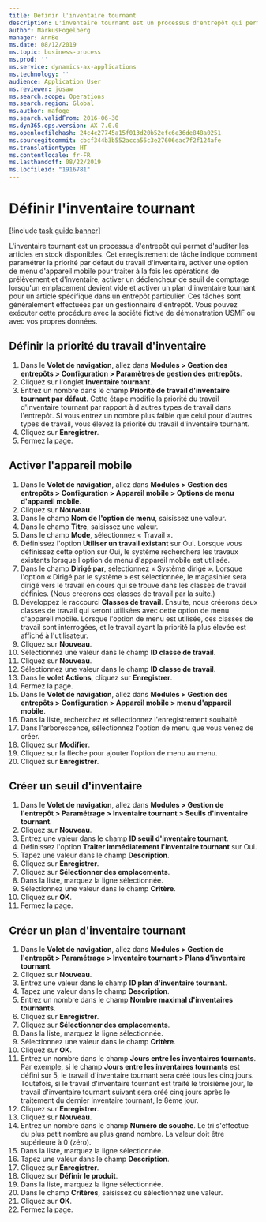 ```yaml
---
title: Définir l'inventaire tournant
description: L'inventaire tournant est un processus d'entrepôt qui permet d'auditer les articles en stock disponibles.
author: MarkusFogelberg
manager: AnnBe
ms.date: 08/12/2019
ms.topic: business-process
ms.prod: ''
ms.service: dynamics-ax-applications
ms.technology: ''
audience: Application User
ms.reviewer: josaw
ms.search.scope: Operations
ms.search.region: Global
ms.author: mafoge
ms.search.validFrom: 2016-06-30
ms.dyn365.ops.version: AX 7.0.0
ms.openlocfilehash: 24c4c27745a15f013d20b52efc6e36de848a0251
ms.sourcegitcommit: cbcf344b3b552acca56c3e27606eac7f2f124afe
ms.translationtype: HT
ms.contentlocale: fr-FR
ms.lasthandoff: 08/22/2019
ms.locfileid: "1916781"
---
```

# <a name="define-cycle-counting"></a>Définir l'inventaire tournant 

[!include [task guide banner](../../includes/task-guide-banner.md)]

L'inventaire tournant est un processus d'entrepôt qui permet d'auditer les articles en stock disponibles. Cet enregistrement de tâche indique comment paramétrer la priorité par défaut du travail d'inventaire, activer une option de menu d'appareil mobile pour traiter à la fois les opérations de prélèvement et d'inventaire, activer un déclencheur de seuil de comptage lorsqu'un emplacement devient vide et activer un plan d'inventaire tournant pour un article spécifique dans un entrepôt particulier. Ces tâches sont généralement effectuées par un gestionnaire d'entrepôt. Vous pouvez exécuter cette procédure avec la société fictive de démonstration USMF ou avec vos propres données.


## <a name="set-the-priority-of-counting-work"></a>Définir la priorité du travail d'inventaire
1. Dans le **Volet de navigation**, allez dans **Modules > Gestion des entrepôts > Configuration > Paramètres de gestion des entrepôts**.
2. Cliquez sur l'onglet **Inventaire tournant**.
3. Entrez un nombre dans le champ **Priorité de travail d'inventaire tournant par défaut**. Cette étape modifie la priorité du travail d'inventaire tournant par rapport à d'autres types de travail dans l'entrepôt. Si vous entrez un nombre plus faible que celui pour d'autres types de travail, vous élevez la priorité du travail d'inventaire tournant.  
4. Cliquez sur **Enregistrer**.
5. Fermez la page.

## <a name="enable-the-mobile-device"></a>Activer l'appareil mobile
1. Dans le **Volet de navigation**, allez dans **Modules > Gestion des entrepôts > Configuration > Appareil mobile > Options de menu d'appareil mobile**.
2. Cliquez sur **Nouveau**.
3. Dans le champ **Nom de l'option de menu**, saisissez une valeur.
4. Dans le champ **Titre**, saisissez une valeur.
5. Dans le champ **Mode**, sélectionnez « Travail ».
6. Définissez l'option **Utiliser un travail existant** sur Oui. Lorsque vous définissez cette option sur Oui, le système recherchera les travaux existants lorsque l'option de menu d'appareil mobile est utilisée.  
7. Dans le champ **Dirigé par**, sélectionnez « Système dirigé ». Lorsque l'option « Dirigé par le système » est sélectionnée, le magasinier sera dirigé vers le travail en cours qui se trouve dans les classes de travail définies. (Nous créerons ces classes de travail par la suite.)  
8. Développez le raccourci **Classes de travail**. Ensuite, nous créerons deux classes de travail qui seront utilisées avec cette option de menu d'appareil mobile. Lorsque l'option de menu est utilisée, ces classes de travail sont interrogées, et le travail ayant la priorité la plus élevée est affiché à l'utilisateur.  
9. Cliquez sur **Nouveau**.
10. Sélectionnez une valeur dans le champ **ID classe de travail**.
11. Cliquez sur **Nouveau**.
12. Sélectionnez une valeur dans le champ **ID classe de travail**.
13. Dans le **volet Actions**, cliquez sur **Enregistrer**.
14. Fermez la page.
15. Dans le **Volet de navigation**, allez dans **Modules > Gestion des entrepôts > Configuration > Appareil mobile > menu d'appareil mobile**.
16. Dans la liste, recherchez et sélectionnez l'enregistrement souhaité.
17. Dans l'arborescence, sélectionnez l'option de menu que vous venez de créer.
18. Cliquez sur **Modifier**.
19. Cliquez sur la flèche pour ajouter l'option de menu au menu.
20. Cliquez sur **Enregistrer**.

## <a name="create-a-counting-threshold"></a>Créer un seuil d'inventaire
1. Dans le **Volet de navigation**, allez dans **Modules > Gestion de l'entrepôt > Paramétrage > Inventaire tournant > Seuils d'inventaire tournant**.
2. Cliquez sur **Nouveau**.
3. Entrez une valeur dans le champ **ID seuil d'inventaire tournant**.
4. Définissez l'option **Traiter immédiatement l'inventaire tournant** sur Oui.
5. Tapez une valeur dans le champ **Description**.
6. Cliquez sur **Enregistrer**.
7. Cliquez sur **Sélectionner des emplacements**.
8. Dans la liste, marquez la ligne sélectionnée.
9. Sélectionnez une valeur dans le champ **Critère**.
10. Cliquez sur **OK**.
11. Fermez la page.

## <a name="create-a-cycle-count-plan"></a>Créer un plan d'inventaire tournant
1. Dans le **Volet de navigation**, allez dans **Modules > Gestion de l'entrepôt > Paramétrage > Inventaire tournant > Plans d'inventaire tournant**.
2. Cliquez sur **Nouveau**.
3. Entrez une valeur dans le champ **ID plan d'inventaire tournant**.
4. Tapez une valeur dans le champ **Description**.
5. Entrez un nombre dans le champ **Nombre maximal d'inventaires tournants**.
6. Cliquez sur **Enregistrer**.
7. Cliquez sur **Sélectionner des emplacements**.
8. Dans la liste, marquez la ligne sélectionnée.
9. Sélectionnez une valeur dans le champ **Critère**.
10. Cliquez sur **OK**.
11. Entrez un nombre dans le champ **Jours entre les inventaires tournants**. Par exemple, si le champ **Jours entre les inventaires tournants** est défini sur 5, le travail d'inventaire tournant sera créé tous les cinq jours. Toutefois, si le travail d'inventaire tournant est traité le troisième jour, le travail d'inventaire tournant suivant sera créé cinq jours après le traitement du dernier inventaire tournant, le 8ème jour.  
12. Cliquez sur **Enregistrer**.
13. Cliquez sur **Nouveau**.
14. Entrez un nombre dans le champ **Numéro de souche**. Le tri s'effectue du plus petit nombre au plus grand nombre. La valeur doit être supérieure à 0 (zéro).  
15. Dans la liste, marquez la ligne sélectionnée.
16. Tapez une valeur dans le champ **Description**.
17. Cliquez sur **Enregistrer**.
18. Cliquez sur **Définir le produit**.
19. Dans la liste, marquez la ligne sélectionnée.
20. Dans le champ **Critères**, saisissez ou sélectionnez une valeur.
21. Cliquez sur **OK**.
22. Fermez la page.

